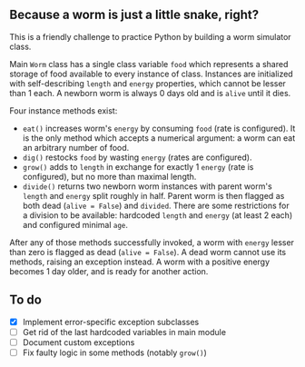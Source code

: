 ## Because a worm is just a little snake, right?

This is a friendly challenge to practice Python by building a worm simulator class.

Main ``Worm`` class has a single class variable ``food`` which represents a shared storage of food available to every instance of class. Instances are initialized with self-describing ``length`` and ``energy`` properties, which cannot be lesser than 1 each. A newborn worm is always 0 days old and is ``alive`` until it dies.

Four instance methods exist:
- ``eat()`` increases worm's ``energy`` by consuming ``food`` (rate is configured). It is the only method which accepts a numerical argument: a worm can eat an arbitrary number of food.
- ``dig()`` restocks ``food`` by wasting ``energy`` (rates are configured).
- ``grow()`` adds to ``length`` in exchange for exactly 1 ``energy`` (rate is configured), but no more than maximal length.
- ``divide()`` returns two newborn worm instances with parent worm's ``length`` and ``energy`` split roughly in half. Parent worm is then flagged as both dead (``alive = False``) and ``divided``. There are some restrictions for a division to be available: hardcoded ``length`` and ``energy`` (at least 2 each) and configured minimal ``age``.

After any of those methods successfully invoked, a worm with ``energy`` lesser than zero is flagged as dead (``alive = False``). A dead worm cannot use its methods, raising an exception instead. A worm with a positive energy becomes 1 day older, and is ready for another action.

## To do

- [x] Implement error-specific exception subclasses
- [ ] Get rid of the last hardcoded variables in main module
- [ ] Document custom exceptions
- [ ] Fix faulty logic in some methods (notably ``grow()``)
